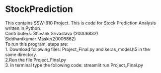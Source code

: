 # StockPrediction
This contains SSW-810 Project. This is code for Stock Prediction Analysis written in Python. <br />Contributers: Shivank Srivastava (20006832) <br />Siddhantkumar Maske(20006862) <br /> To run this program, steps are:  <br /> 1. Download following files: Project_Final.py and keras_model.h5 in the same directory. <br /> 2.Run the file Project_Final.py <br/> 3. In terminal type the following code: streamlit run Project_Final.py
